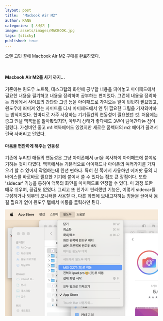 ```yaml
---
layout: post
title:  "Macbook Air M2"
author: KANG
categories: [ 사용기 ]
image: assets/images/MACBOOK.jpg
tags: [sticky]
published: true
---
```


오랜 고민 끝에 Macbook Air M2 구매를 완료하였다.  

<br>  

#### Macbook Air M2를 사기 까지...  
<span style="font-size:11pt"> 
기존에는 윈도우 노트북, 데스크탑의 화면에 공부할 내용을 띄어놓고 아이패드에서 필요한 내용을  
필기하고 내용을 정리하며 공부하는 편이었다.  
그런데 내용을 정리하는 과정에서 사이트의 간단한 그림 등을 아이패드로 가져오는 일이 번번히 필요했고,  
윈도우에 띄어져 있는 사이트를 다시 아이패드에서 연 뒤 필요한 그림을 가져와야하는 방식이었다.  
한마디로 자주 사용하는 기기들간의 연동성이 필요했던 것.  
처음에는 중고 인텔 맥북들을 알아봤었지만, 아무리 상태가 좋다해도 3년이 넘어간다는 점이 걸렸다.  
가성비인 중고 m1 맥북에어도 있었지만 새로운 폼펙터의 m2 에어가 끌려서 결국 사버리고 말았다.  
</span>
  

#### 마음을 편안하게 해주는 연동성  
<span style="font-size:11pt">
기존에 누리던 애플의 연동성은 그냥 아이폰에서 url을 복사하여 아이패드에 붙여넣기하는 것이 다였다.  
맥북에서는 기본적으로 아이패드나 아이폰의 여러가지를 가져오기 할 수 있어서 작업하는데 완전 편하다.  
특히 한 쪽에서 사용하던 에어팟 등의 디바이스를 바로바로 필요한 기기에 붙여서 쓸 수 있다는 점도 큰 장점이다.
또한 'sidecar' 기능을 통하여 맥북의 화면을 아이패드로 연장할 수 있다.  
이 과정 또한 매우 쉬우며, 끊김도 없었다.
그리고 또 한가지 편리했던 기능은, 이렇게 sidecar를 구성하거나 외부의 모니터를 사용할 때,  
다른 화면에 보내고자하는 창들을 끌어서 옮길 필요가 없이 윈도우 탭에서 이동을 클릭하면 된다.
</span>
  
![alt text](https://github.com/pokachip/uploadurl/blob/main/pic.png?raw=true)